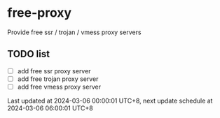 
# free-proxy
Provide free ssr / trojan / vmess proxy servers


## TODO list
- [ ] add free ssr proxy server
- [ ] add free trojan proxy server
- [ ] add free vmess proxy server

Last updated at 2024-03-06 00:00:01 UTC+8, next update schedule at 2024-03-06 06:00:01 UTC+8

